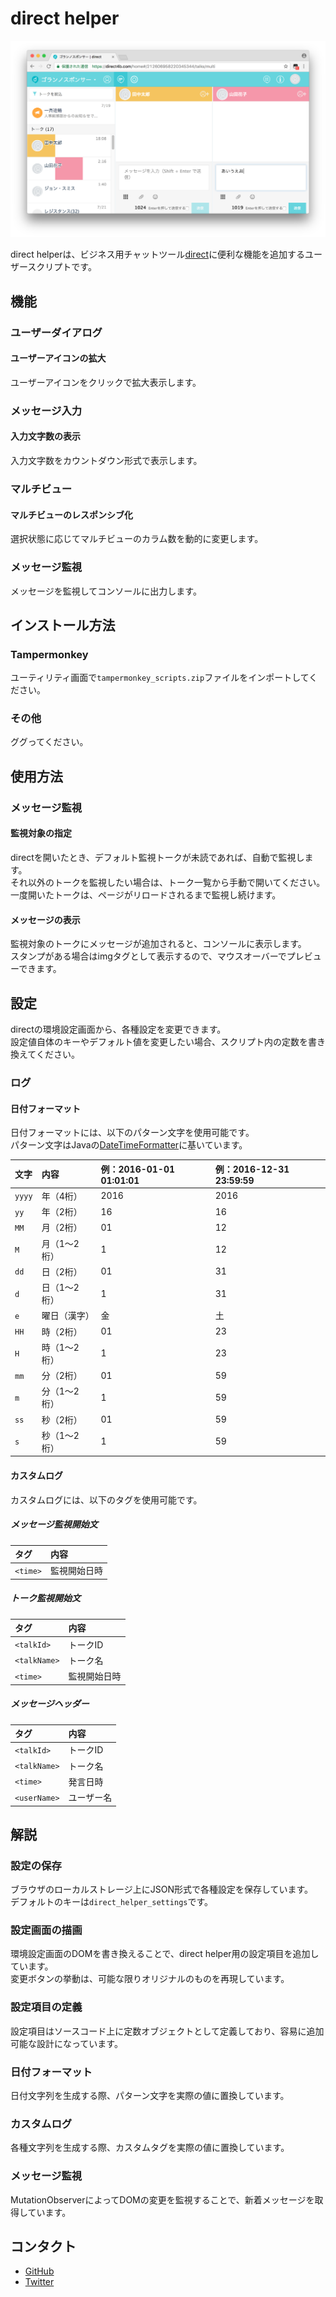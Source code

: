 # direct helper
![サンプル画像](sample.png)

direct helperは、ビジネス用チャットツール[direct](https://direct4b.com/ja/)に便利な機能を追加するユーザースクリプトです。

## 機能
### ユーザーダイアログ
#### ユーザーアイコンの拡大
ユーザーアイコンをクリックで拡大表示します。

### メッセージ入力
#### 入力文字数の表示
入力文字数をカウントダウン形式で表示します。

### マルチビュー
#### マルチビューのレスポンシブ化
選択状態に応じてマルチビューのカラム数を動的に変更します。

### メッセージ監視  
メッセージを監視してコンソールに出力します。

## インストール方法
### Tampermonkey
ユーティリティ画面で`tampermonkey_scripts.zip`ファイルをインポートしてください。

### その他
ググってください。

## 使用方法
### メッセージ監視 
#### 監視対象の指定
directを開いたとき、デフォルト監視トークが未読であれば、自動で監視します。  
それ以外のトークを監視したい場合は、トーク一覧から手動で開いてください。  
一度開いたトークは、ページがリロードされるまで監視し続けます。

#### メッセージの表示
監視対象のトークにメッセージが追加されると、コンソールに表示します。  
スタンプがある場合はimgタグとして表示するので、マウスオーバーでプレビューできます。

## 設定
directの環境設定画面から、各種設定を変更できます。  
設定値自体のキーやデフォルト値を変更したい場合、スクリプト内の定数を書き換えてください。

### ログ
#### 日付フォーマット
日付フォーマットには、以下のパターン文字を使用可能です。  
パターン文字はJavaの[DateTimeFormatter](https://docs.oracle.com/javase/jp/8/docs/api/java/time/format/DateTimeFormatter.html#patterns)に基いています。

|文字|内容|例：2016-01-01 01:01:01|例：2016-12-31 23:59:59|
|:-----|:-------------------|:---|:---|
|`yyyy`|年（4桁）|2016|2016|
|`yy`|年（2桁）|16|16|
|`MM`|月（2桁）|01|12|
|`M`|月（1～2桁）|1|12|
|`dd`|日（2桁）|01|31|
|`d`|日（1～2桁）|1|31|
|`e`|曜日（漢字）|金|土|
|`HH`|時（2桁）|01|23|
|`H`|時（1～2桁）|1|23|
|`mm`|分（2桁）|01|59|
|`m`|分（1～2桁）|1|59|
|`ss`|秒（2桁）|01|59|
|`s`|秒（1～2桁）|1|59|

#### カスタムログ
カスタムログには、以下のタグを使用可能です。

##### メッセージ監視開始文
|タグ|内容|
|:-------|:----------|
|`<time>`|監視開始日時|

##### トーク監視開始文
|タグ|内容|
|:-----------|:----------|
|`<talkId>`|トークID|
|`<talkName>`|トーク名|
|`<time>`|監視開始日時|

##### メッセージヘッダー
|タグ|内容|
|:-----------|:-------|
|`<talkId>`|トークID|
|`<talkName>`|トーク名|
|`<time>`|発言日時|
|`<userName>`|ユーザー名|

## 解説
### 設定の保存
ブラウザのローカルストレージ上にJSON形式で各種設定を保存しています。  
デフォルトのキーは`direct_helper_settings`です。

### 設定画面の描画
環境設定画面のDOMを書き換えることで、direct helper用の設定項目を追加しています。  
変更ボタンの挙動は、可能な限りオリジナルのものを再現しています。

### 設定項目の定義  
設定項目はソースコード上に定数オブジェクトとして定義しており、容易に追加可能な設計になっています。

### 日付フォーマット
日付文字列を生成する際、パターン文字を実際の値に置換しています。

### カスタムログ
各種文字列を生成する際、カスタムタグを実際の値に置換しています。

### メッセージ監視
MutationObserverによってDOMの変更を監視することで、新着メッセージを取得しています。

## コンタクト
* [GitHub](https://github.com/munierujp/direct_helper)
* [Twitter](http://twitter.com/munieru_jp)
